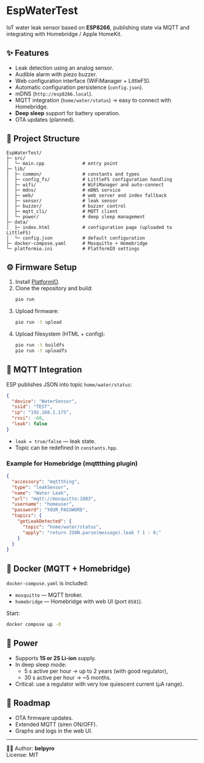 

# EspWaterTest

IoT water leak sensor based on **ESP8266**, publishing state via MQTT and integrating with Homebridge / Apple HomeKit.

## ✨ Features
- Leak detection using an analog sensor.
- Audible alarm with piezo buzzer.
- Web configuration interface (WiFiManager + LittleFS).
- Automatic configuration persistence (`config.json`).
- mDNS (`http://esp8266.local`).
- MQTT integration (`home/water/status`) → easy to connect with Homebridge.
- **Deep sleep** support for battery operation.
- OTA updates (planned).

## 📂 Project Structure
```
EspWaterTest/
├─ src/
│  └─ main.cpp              # entry point
├─ lib/
│  ├─ common/               # constants and types
│  ├─ config_fs/            # LittleFS configuration handling
│  ├─ wifi/                 # WiFiManager and auto-connect
│  ├─ mdns/                 # mDNS service
│  ├─ web/                  # web server and index fallback
│  ├─ sensor/               # leak sensor
│  ├─ buzzer/               # buzzer control
│  ├─ mqtt_cli/             # MQTT client
│  └─ power/                # deep sleep management
├─ data/
│  ├─ index.html            # configuration page (uploaded to LittleFS)
│  └─ config.json           # default configuration
├─ docker-compose.yaml      # Mosquitto + Homebridge
└─ platformio.ini           # PlatformIO settings
```

## ⚙️ Firmware Setup
1. Install [PlatformIO](https://platformio.org/).
2. Clone the repository and build:
   ```bash
   pio run
   ```
3. Upload firmware:
   ```bash
   pio run -t upload
   ```
4. Upload filesystem (HTML + config):
   ```bash
   pio run -t buildfs
   pio run -t uploadfs
   ```

## 🔌 MQTT Integration
ESP publishes JSON into topic `home/water/status`:

```json
{
  "device": "WaterSensor",
  "ssid": "TEST",
  "ip": "192.168.1.175",
  "rssi": -60,
  "leak": false
}
```

- `leak = true/false` — leak state.  
- Topic can be redefined in `constants.hpp`.

### Example for Homebridge (mqttthing plugin)
```json
{
  "accessory": "mqttthing",
  "type": "leakSensor",
  "name": "Water Leak",
  "url": "mqtt://mosquitto:1883",
  "username": "homeuser",
  "password": "YOUR_PASSWORD",
  "topics": {
    "getLeakDetected": {
      "topic": "home/water/status",
      "apply": "return JSON.parse(message).leak ? 1 : 0;"
    }
  }
}
```

## 🐳 Docker (MQTT + Homebridge)
`docker-compose.yaml` is included:

- `mosquitto` — MQTT broker.  
- `homebridge` — Homebridge with web UI (port `8581`).

Start:
```bash
docker compose up -d
```

## 🔋 Power
- Supports **1S or 2S Li-ion** supply.  
- In deep sleep mode:  
  - 5 s active per hour → up to 2 years (with good regulator),  
  - 30 s active per hour → ~5 months.  
- Critical: use a regulator with very low quiescent current (µA range).

## 📌 Roadmap
- OTA firmware updates.  
- Extended MQTT (siren ON/OFF).  
- Graphs and logs in the web UI.  

---

👨‍💻 Author: **belpyro**  
License: MIT